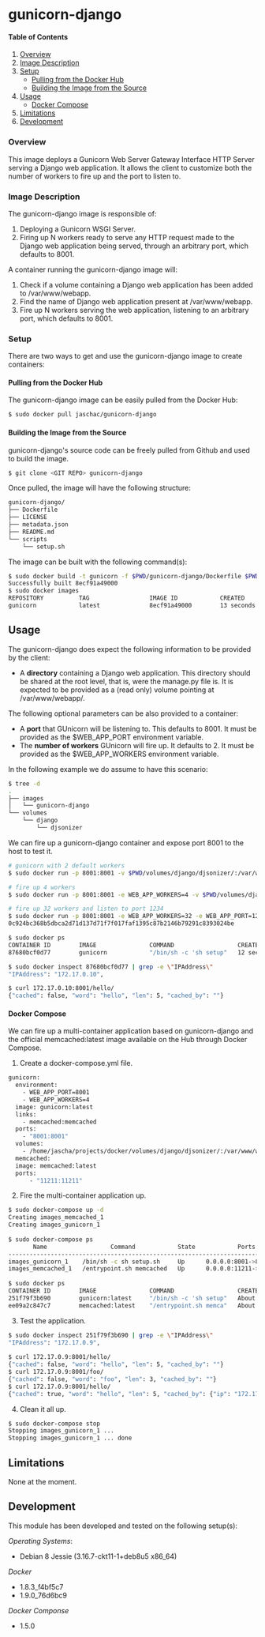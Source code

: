# gunicorn-django
#### Table of Contents
1. [Overview](#overview)
2. [Image Description](#image-description)
3. [Setup](#setup)
    * [Pulling from the Docker Hub](#pulling-from-the-docker-hub)
    * [Building the Image from the Source](#building-the-image-from-the-source)
4. [Usage](#usage)
    * [Docker Compose](#docker-compose)
5. [Limitations](#limitations)
6. [Development](#development)

### Overview
This image deploys a Gunicorn Web Server Gateway Interface HTTP Server serving a Django web application. It allows the client to customize both the number of workers to fire up and the port to listen to.

### Image Description
The gunicorn-django image is responsible of:

 1. Deploying a Gunicorn WSGI Server.
 2. Firing up N workers ready to serve any HTTP request made to the Django web application being served, through an arbitrary port, which defaults to 8001.

A container running the gunicorn-django image will:

 1. Check if a volume containing a Django web application has been added to /var/www/webapp.
 2. Find the name of Django web application present at /var/www/webapp.
 3. Fire up N workers serving the web application, listening to an arbitrary port, which defaults to 8001.

### Setup
There are two ways to get and use the gunicorn-django image to create containers:

#### Pulling from the Docker Hub
The gunicorn-django image can be easily pulled from the Docker Hub:

```bash
$ sudo docker pull jaschac/gunicorn-django
```

#### Building the Image from the Source
gunicorn-django's source code can be freely pulled from Github and used to build the image.

```bash
$ git clone <GIT REPO> gunicorn-django
```
 
 Once pulled, the image will have the following structure:
```bash
gunicorn-django/
├── Dockerfile
├── LICENSE
├── metadata.json
├── README.md
└── scripts
    └── setup.sh
```

The image can be built with the following command(s):

```bash
$ sudo docker build -t gunicorn -f $PWD/gunicorn-django/Dockerfile $PWD/gunicorn-django
Successfully built 8ecf91a49000
$ sudo docker images
REPOSITORY          TAG                 IMAGE ID            CREATED             VIRTUAL SIZE
gunicorn            latest              8ecf91a49000        13 seconds ago      380.1 MB
```

## Usage
The gunicorn-django does expect the following information to be provided by the client:

 * A **directory** containing a Django web application. This directory should be shared at the root level, that is, were the manage.py file is. It is expected to be provided as a (read only) volume pointing at /var/www/webapp/.

The following optional parameters can be also provided to a container:

 * A **port** that GUnicorn will be listening to. This defaults to 8001. It must be provided as the $WEB_APP_PORT environment variable.
 * The **number of workers** GUnicorn will fire up. It defaults to 2. It must be provided as the $WEB_APP_WORKERS environment variable.

In the following example we do assume to have this scenario:
```bash
$ tree -d
.
├── images
│   └── gunicorn-django
└── volumes
    └── django
        └── djsonizer
```

We can fire up a gunicorn-django container and expose port 8001 to the host to test it.
```bash
# gunicorn with 2 default workers
$ sudo docker run -p 8001:8001 -v $PWD/volumes/django/djsonizer/:/var/www/webapp:ro -d gunicorn

# fire up 4 workers
$ sudo docker run -p 8001:8001 -e WEB_APP_WORKERS=4 -v $PWD/volumes/django/djsonizer/:/var/www/webapp:ro -d gunicorn

# fire up 32 workers and listen to port 1234
$ sudo docker run -p 8001:8001 -e WEB_APP_WORKERS=32 -e WEB_APP_PORT=1234 -v $PWD/volumes/django/djsonizer/:/var/www/webapp:ro -d gunicorn
0c924bc368b5dbca2d71d137d71f7f017faf1395c87b2146b79291c8393024be

$ sudo docker ps
CONTAINER ID        IMAGE               COMMAND                  CREATED             STATUS              PORTS                    NAMES
87680bcf0d77        gunicorn            "/bin/sh -c 'sh setup"   12 seconds ago      Up 11 seconds       0.0.0.0:8001->8001/tcp   tender_morse

$ sudo docker inspect 87680bcf0d77 | grep -e \"IPAddress\"
"IPAddress": "172.17.0.10",

$ curl 172.17.0.10:8001/hello/
{"cached": false, "word": "hello", "len": 5, "cached_by": ""}
```

#### Docker Compose
We can fire up a multi-container application based on gunicorn-django and the official memcached:latest image available on the Hub through Docker Compose.


1) Create a docker-compose.yml file.
```bash
gunicorn:
  environment:
    - WEB_APP_PORT=8001
    - WEB_APP_WORKERS=4
  image: gunicorn:latest
  links:
    - memcached:memcached
  ports:
    - "8001:8001"
  volumes:
    - /home/jascha/projects/docker/volumes/django/djsonizer/:/var/www/webapp:ro
  memcached:
  image: memcached:latest
  ports:
      - "11211:11211"
```

2) Fire the multi-container application up.
```bash
$ sudo docker-compose up -d
Creating images_memcached_1
Creating images_gunicorn_1
    
$ sudo docker-compose ps
       Name                  Command            State            Ports           
--------------------------------------------------------------------------------
images_gunicorn_1    /bin/sh -c sh setup.sh     Up      0.0.0.0:8001->8001/tcp   
images_memcached_1   /entrypoint.sh memcached   Up      0.0.0.0:11211->11211/tcp
    
$ sudo docker ps
CONTAINER ID        IMAGE               COMMAND                  CREATED              STATUS              PORTS                      NAMES
251f79f3b690        gunicorn:latest     "/bin/sh -c 'sh setup"   About a minute ago   Up About a minute   0.0.0.0:8001->8001/tcp     images_gunicorn_1
ee09a2c847c7        memcached:latest    "/entrypoint.sh memca"   About a minute ago   Up About a minute   0.0.0.0:11211->11211/tcp   images_memcached_1
```

3) Test the application.
```bash
$ sudo docker inspect 251f79f3b690 | grep -e \"IPAddress\"
"IPAddress": "172.17.0.9",
    
$ curl 172.17.0.9:8001/hello/
{"cached": false, "word": "hello", "len": 5, "cached_by": ""}
$ curl 172.17.0.9:8001/foo/
{"cached": false, "word": "foo", "len": 3, "cached_by": ""}
$ curl 172.17.0.9:8001/hello/
{"cached": true, "word": "hello", "len": 5, "cached_by": {"ip": "172.17.0.9", "hostname": "251f79f3b690"}}
```

4) Clean it all up.
```bash
$ sudo docker-compose stop
Stopping images_gunicorn_1 ... 
Stopping images_gunicorn_1 ... done
```

## Limitations
None at the moment.


## Development
This module has been developed and tested on the following setup(s):

*Operating Systems*:

 - Debian 8 Jessie (3.16.7-ckt11-1+deb8u5 x86_64)

*Docker*

 - 1.8.3_f4bf5c7
 - 1.9.0_76d6bc9

*Docker Componse*

 - 1.5.0
